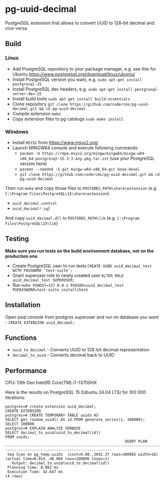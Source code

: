 # pg-uuid-decimal
PostgreSQL extension that allows to convert UUID to 128-bit decimal and vice-versa

## Build
### Linux
* Add PostgreSQL repository to your package manager, e.g. see this for Ubuntu https://www.postgresql.org/download/linux/ubuntu/
* Install PostgreSQL version you want, e.g. `sudo apt-get install postgresql-15`
* Install PostgreSQL dev headers, e.g. `sudo apt-get install postgresql-server-dev-15`
* Install build tools `sudo apt-get install build-essentials`
* Clone repository `git clone https://github.com/codercms/pg-uuid-decimal.git && cd pg-uuid-decimal`
* Compile extension `make`
* Copy extension files to pg catalogs `sudo make install`

### Windows
* Install `MSYS2` from https://www.msys2.org/
* Launch MINGW64 console and execute following commands:
  * `pacman -U https://repo.msys2.org/mingw/mingw64/mingw-w64-x86_64-postgresql-15.3-3-any.pkg.tar.zst` (use your PostgreSQL version here)
  * `pacman --needed -S git mingw-w64-x86_64-gcc base-devel`
  * `git clone https://github.com/codercms/pg-uuid-decimal.git && cd pg-uuid-decimal`

Then run `make` and copy those files to `POSTGRES_PATH\share\extension` (e.g. `C:\Program Files\PostgreSQL\15\share\extension`):
* `uuid_decimal.control`
* `uuid_decimal*.sql`

And copy `uuid_decimal.dll` to `POSTGRES_PATH\lib` (e.g. `C:\Program Files\PostgreSQL\15\lib`)

## Testing
**Make sure you run tests on the build environment database, not on the production one.**

* Create PostgreSQL user to run tests `CREATE USER uuid_decimal_test WITH PASSWORD 'test-suite';`
* Grant superuser role to newly created user `ALTER ROLE uuid_decimal_test SUPERUSER;`
* Run `make PGHOST=127.0.0.1 PGUSER=uuid_decimal_test PGPASSWORD=test-suite installcheck`

## Installation
Open psql console from postgres superuser and run on database you want - `CREATE EXTENSION uuid_decimal;`

## Functions
* `uuid_to_decimal` - Converts UUID to 128-bit decimal representation
* `decimal_to_uuid` - Converts decimal back to UUID

## Performance
CPU: 13th Gen Intel(R) Core(TM) i7-13700HX

Here is the results on PostgreSQL 15 (Ubuntu 24.04 LTS) for 100 000 iterations:

```
postgres=# create extension uuid_decimal;
CREATE EXTENSION
postgres=# CREATE TEMPORARY TABLE uuids AS
SELECT gen_random_uuid() AS id FROM generate_series(1, 100000);
SELECT 100000
postgres=# EXPLAIN ANALYZE VERBOSE
SELECT decimal_to_uuid(uuid_to_decimal(id))
FROM uuids;
                                                      QUERY PLAN
----------------------------------------------------------------------------------------------------------------------
 Seq Scan on pg_temp.uuids  (cost=0.00..2042.27 rows=100085 width=16) (actual time=0.014..40.866 rows=100000 loops=1)
   Output: decimal_to_uuid(uuid_to_decimal(id))
 Planning Time: 0.062 ms
 Execution Time: 42.647 ms
(4 rows)
```
